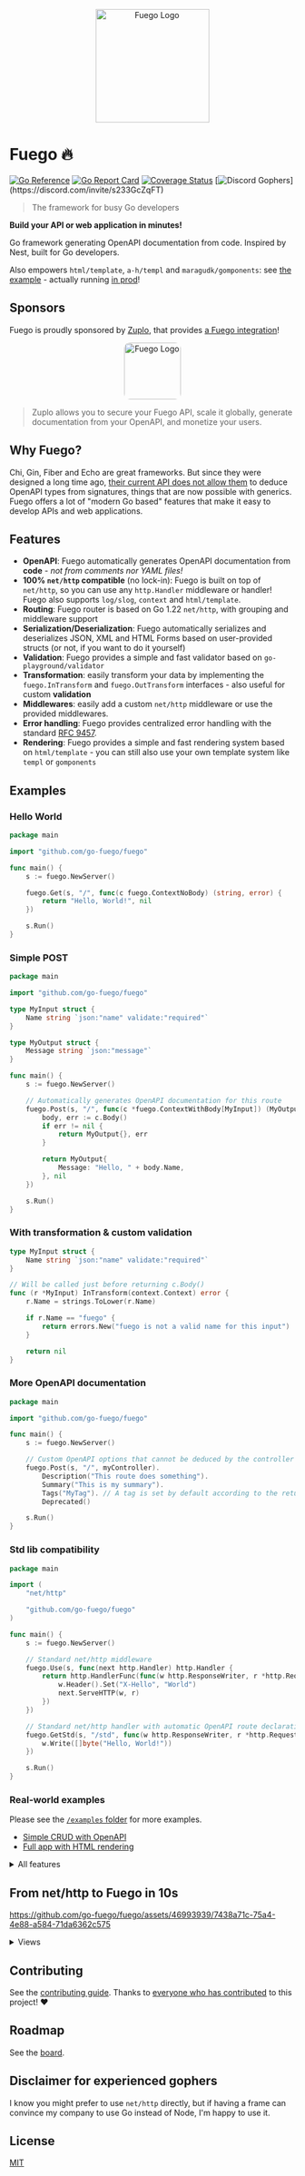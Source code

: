 <!-- markdownlint-disable MD041 -->
<p align="center">
  <img src="./static/fuego.svg" height="200" alt="Fuego Logo" />
</p>

# Fuego 🔥

[![Go Reference](https://pkg.go.dev/badge/github.com/go-fuego/fuego.svg)](https://pkg.go.dev/github.com/go-fuego/fuego)
[![Go Report Card](https://goreportcard.com/badge/github.com/go-fuego/fuego)](https://goreportcard.com/report/github.com/go-fuego/fuego)
[![Coverage Status](https://coveralls.io/repos/github/go-fuego/fuego/badge.svg?branch=main)](https://coveralls.io/github/go-fuego/fuego?branch=main)
[![Discord Gophers](https://img.shields.io/badge/Discord%20Gophers-%23fuego-%237289da?)](https://discord.com/invite/s233GcZqFT)

> The framework for busy Go developers

**Build your API or web application in minutes!**

Go framework generating OpenAPI documentation from code.
Inspired by Nest, built for Go developers.

Also empowers `html/template`, `a-h/templ` and `maragudk/gomponents`:
see [the example](./examples/full-app-gourmet) - actually running [in prod](https://gourmet.quimerch.com)!

## Sponsors

Fuego is proudly sponsored by [Zuplo](https://zuplo.link/fuego-gh),
that provides [a Fuego integration](https://zuplo.link/fuego-gh)!

<div align="center">
	<img src="./assets/Zuplo.png" style="border-radius:10px" height="100"
	alt="Fuego Logo" />
</div>

> Zuplo allows you to secure your Fuego API, scale it globally,
generate documentation from your OpenAPI, and monetize your users.

## Why Fuego?

Chi, Gin, Fiber and Echo are great frameworks.
But since they were designed a long time ago,
[their current API does not allow them][gin-gonic-issue] to deduce
OpenAPI types from signatures, things that are now possible with generics.
Fuego offers a lot of "modern Go based" features that make it easy
to develop APIs and web applications.

## Features

- **OpenAPI**: Fuego automatically generates OpenAPI documentation
  from **code** - _not from comments nor YAML files!_
- **100% `net/http` compatible** (no lock-in): Fuego is built on top of `net/http`,
  so you can use any `http.Handler` middleware or handler! Fuego also supports
  `log/slog`, `context` and `html/template`.
- **Routing**: Fuego router is based on Go 1.22 `net/http`, with grouping and
  middleware support
- **Serialization/Deserialization**: Fuego automatically serializes and
  deserializes JSON, XML and HTML Forms based on user-provided structs
  (or not, if you want to do it yourself)
- **Validation**: Fuego provides a simple and fast validator based on `go-playground/validator`
- **Transformation**: easily transform your data by implementing the
  `fuego.InTransform` and `fuego.OutTransform` interfaces - also useful for
  custom **validation**
- **Middlewares**: easily add a custom `net/http` middleware
  or use the provided middlewares.
- **Error handling**: Fuego provides centralized error handling with
  the standard [RFC 9457](https://www.rfc-editor.org/rfc/rfc9457).
- **Rendering**: Fuego provides a simple and fast rendering system based on
  `html/template` - you can still also use your own template system like
  `templ` or `gomponents`

## Examples

### Hello World

```go
package main

import "github.com/go-fuego/fuego"

func main() {
	s := fuego.NewServer()

	fuego.Get(s, "/", func(c fuego.ContextNoBody) (string, error) {
		return "Hello, World!", nil
	})

	s.Run()
}
```

### Simple POST

```go
package main

import "github.com/go-fuego/fuego"

type MyInput struct {
	Name string `json:"name" validate:"required"`
}

type MyOutput struct {
	Message string `json:"message"`
}

func main() {
	s := fuego.NewServer()

	// Automatically generates OpenAPI documentation for this route
	fuego.Post(s, "/", func(c *fuego.ContextWithBody[MyInput]) (MyOutput, error) {
		body, err := c.Body()
		if err != nil {
			return MyOutput{}, err
		}

		return MyOutput{
			Message: "Hello, " + body.Name,
		}, nil
	})

	s.Run()
}
```

### With transformation & custom validation

```go
type MyInput struct {
	Name string `json:"name" validate:"required"`
}

// Will be called just before returning c.Body()
func (r *MyInput) InTransform(context.Context) error {
	r.Name = strings.ToLower(r.Name)

	if r.Name == "fuego" {
		return errors.New("fuego is not a valid name for this input")
	}

	return nil
}

```

### More OpenAPI documentation

```go
package main

import "github.com/go-fuego/fuego"

func main() {
	s := fuego.NewServer()

	// Custom OpenAPI options that cannot be deduced by the controller signature
	fuego.Post(s, "/", myController).
		Description("This route does something").
		Summary("This is my summary").
		Tags("MyTag"). // A tag is set by default according to the return type (can be deactivated)
		Deprecated()

	s.Run()
}
```

### Std lib compatibility

```go
package main

import (
	"net/http"

	"github.com/go-fuego/fuego"
)

func main() {
	s := fuego.NewServer()

	// Standard net/http middleware
	fuego.Use(s, func(next http.Handler) http.Handler {
		return http.HandlerFunc(func(w http.ResponseWriter, r *http.Request) {
			w.Header().Set("X-Hello", "World")
			next.ServeHTTP(w, r)
		})
	})

	// Standard net/http handler with automatic OpenAPI route declaration
	fuego.GetStd(s, "/std", func(w http.ResponseWriter, r *http.Request) {
		w.Write([]byte("Hello, World!"))
	})

	s.Run()
}
```

### Real-world examples

Please see the [`/examples` folder](./examples/) for more examples.

- [Simple CRUD with OpenAPI](./examples/petstore)
- [Full app with HTML rendering](./examples/full-app-gourmet)

<details>
<summary>All features</summary>

```go
package main

import (
	"context"
	"errors"
	"net/http"
	"strings"

	chiMiddleware "github.com/go-chi/chi/v5/middleware"
	"github.com/rs/cors"

	"github.com/go-fuego/fuego"
)

type Received struct {
	Name string `json:"name" validate:"required"`
}

type MyResponse struct {
	Message       string `json:"message"`
	BestFramework string `json:"best"`
}

func main() {
	s := fuego.NewServer(
		fuego.WithAddr("localhost:8088"),
	)

	fuego.Use(s, cors.Default().Handler)
	fuego.Use(s, chiMiddleware.Compress(5, "text/html", "text/css"))

	// Fuego 🔥 handler with automatic OpenAPI generation, validation, (de)serialization and error handling
	fuego.Post(s, "/", func(c *fuego.ContextWithBody[Received]) (MyResponse, error) {
		data, err := c.Body()
		if err != nil {
			return MyResponse{}, err
		}

		c.Response().Header().Set("X-Hello", "World")

		return MyResponse{
			Message:       "Hello, " + data.Name,
			BestFramework: "Fuego!",
		}, nil
	})

	// Standard net/http handler with automatic OpenAPI route declaration
	fuego.GetStd(s, "/std", func(w http.ResponseWriter, r *http.Request) {
		w.Write([]byte("Hello, World!"))
	})

	s.Run()
}

// InTransform will be called when using c.Body().
// It can be used to transform the entity and raise custom errors
func (r *Received) InTransform(context.Context) error {
	r.Name = strings.ToLower(r.Name)
	if r.Name == "fuego" {
		return errors.New("fuego is not a name")
	}
	return nil
}

// OutTransform will be called before sending data
func (r *MyResponse) OutTransform(context.Context) error {
	r.Message = strings.ToUpper(r.Message)
	return nil
}
```

```bash
curl  http://localhost:8088/std
# Hello, World!
curl http://localhost:8088 -X POST -d '{"name": "Your Name"}' -H 'Content-Type: application/json'
# {"message":"HELLO, YOUR NAME","best":"Fuego!"}
curl http://localhost:8088 -X POST -d '{"name": "Fuego"}' -H 'Content-Type: application/json'
# {"error":"cannot transform request body: cannot transform request body: fuego is not a name"}
```

</details>

## From net/http to Fuego in 10s

<https://github.com/go-fuego/fuego/assets/46993939/7438a71c-75a4-4e88-a584-71da6362c575>

<details>
<summary>Views</summary>

### Before

<img width="946" alt="image" src="https://github.com/go-fuego/fuego/assets/46993939/394fed17-a1e2-4b67-89b2-8e6c9eeb771b">

#### After

<img width="1010" alt="image" src="https://github.com/go-fuego/fuego/assets/46993939/321088d7-bec4-46cc-a7ee-9a0fa45d7711">

#### Diff

<img width="1413" alt="image" src="https://github.com/go-fuego/fuego/assets/46993939/18796a59-b2e4-4e01-81d1-88c581de3466">

#### Benefits of using Fuego views (controllers returning HTML)

- Never forget to return after an error
- OpenAPI schema generated, listing all the routes
- Deserialization and validation are more easy
- Transition to Fuego is easy and fast

</details>

## Contributing

See the [contributing guide](CONTRIBUTING.md).
Thanks to [everyone who has contributed][contributors-url] to this project! ❤️

## Roadmap

See the [board](https://github.com/orgs/go-fuego/projects/1).

## Disclaimer for experienced gophers

I know you might prefer to use `net/http` directly,
but if having a frame can convince my company to use
Go instead of Node, I'm happy to use it.

## License

[MIT](./LICENSE.txt)

[gin-gonic-issue]: https://github.com/gin-gonic/gin/issues/155
[contributors-url]: https://github.com/go-fuego/fuego/graphs/contributors
